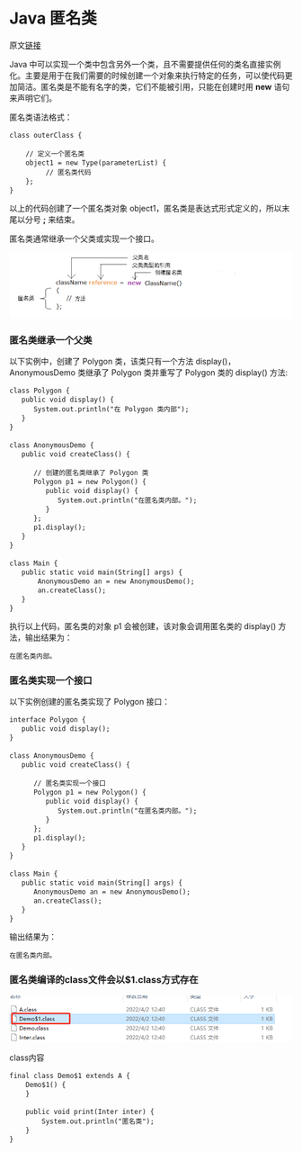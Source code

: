 # Java 匿名类

原文[链接](https://www.runoob.com/java/java-anonymous-class.html)

Java 中可以实现一个类中包含另外一个类，且不需要提供任何的类名直接实例化。主要是用于在我们需要的时候创建一个对象来执行特定的任务，可以使代码更加简洁。匿名类是不能有名字的类，它们不能被引用，只能在创建时用 **new** 语句来声明它们。

匿名类语法格式：

```
class outerClass {

    // 定义一个匿名类
    object1 = new Type(parameterList) {
         // 匿名类代码
    };
}
```

以上的代码创建了一个匿名类对象 object1，匿名类是表达式形式定义的，所以末尾以分号 **;** 来结束。

匿名类通常继承一个父类或实现一个接口。

![image-20220403202826715](images\image-20220403202826715.png)

### 匿名类继承一个父类

以下实例中，创建了 Polygon 类，该类只有一个方法 display()，AnonymousDemo 类继承了 Polygon 类并重写了 Polygon 类的 display() 方法:

```
class Polygon {
   public void display() {
      System.out.println("在 Polygon 类内部");
   }
}

class AnonymousDemo {
   public void createClass() {

      // 创建的匿名类继承了 Polygon 类
      Polygon p1 = new Polygon() {
         public void display() {
            System.out.println("在匿名类内部。");
         }
      };
      p1.display();
   }
}

class Main {
   public static void main(String[] args) {
       AnonymousDemo an = new AnonymousDemo();
       an.createClass();
   }
}
```

执行以上代码，匿名类的对象 p1 会被创建，该对象会调用匿名类的 display() 方法，输出结果为：

```
在匿名类内部。
```

### 匿名类实现一个接口

以下实例创建的匿名类实现了 Polygon 接口：

```
interface Polygon {
   public void display();
}

class AnonymousDemo {
   public void createClass() {

      // 匿名类实现一个接口
      Polygon p1 = new Polygon() {
         public void display() {
            System.out.println("在匿名类内部。");
         }
      };
      p1.display();
   }
}

class Main {
   public static void main(String[] args) {
      AnonymousDemo an = new AnonymousDemo();
      an.createClass();
   }
}
```

输出结果为：

```
在匿名类内部。
```

### 匿名类编译的class文件会以$1.class方式存在
![image-20220403223832817](images\image-20220403223832817.png)

class内容
```
final class Demo$1 extends A {
    Demo$1() {
    }

    public void print(Inter inter) {
        System.out.println("匿名类");
    }
}
```
